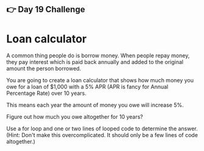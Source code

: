 ## 👉 Day 19 Challenge
# Loan calculator 
A common thing people do is borrow money. When people repay money, they pay interest which is paid back annually and added to the original amount the person borrowed.

You are going to create a loan calculator that shows how much money you owe for a loan of $1,000 with a 5% APR (APR is fancy for Annual Percentage Rate) over 10 years.

This means each year the amount of money you owe will increase 5%.

Figure out how much you owe altogether for 10 years?

Use a for loop and one or two lines of looped code to determine the answer. (Hint: Don't make this overcomplicated. It should only be a few lines of code altogether.)

